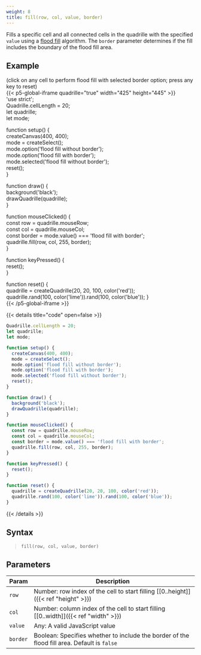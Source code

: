 ```yaml
---
weight: 8
title: fill(row, col, value, border)  
---
```


Fills a specific cell and all connected cells in the quadrille with the specified `value` using a [flood fill](https://en.wikipedia.org/wiki/Flood_fill) algorithm. The `border` parameter determines if the fill includes the boundary of the flood fill area.

## Example

(click on any cell to perform flood fill with selected border option; press any key to reset)  
{{< p5-global-iframe quadrille="true" width="425" height="445" >}}  
'use strict';  
Quadrille.cellLength = 20;  
let quadrille;  
let mode;  

function setup() {  
  createCanvas(400, 400);  
  mode = createSelect();  
  mode.option('flood fill without border');  
  mode.option('flood fill with border');  
  mode.selected('flood fill without border');  
  reset();  
}  

function draw() {  
  background('black');  
  drawQuadrille(quadrille);  
}  

function mouseClicked() {  
  const row = quadrille.mouseRow;  
  const col = quadrille.mouseCol;  
  const border = mode.value() === 'flood fill with border';  
  quadrille.fill(row, col, 255, border);  
}  

function keyPressed() {  
  reset();  
}  

function reset() {  
  quadrille = createQuadrille(20, 20, 100, color('red'));  
  quadrille.rand(100, color('lime')).rand(100, color('blue'));
}  
{{< /p5-global-iframe >}}  

{{< details title="code" open=false >}}  
```js  
Quadrille.cellLength = 20;  
let quadrille;  
let mode;  

function setup() {  
  createCanvas(400, 400);  
  mode = createSelect();  
  mode.option('flood fill without border');  
  mode.option('flood fill with border');  
  mode.selected('flood fill without border');  
  reset();  
}  

function draw() {  
  background('black');  
  drawQuadrille(quadrille);  
}  

function mouseClicked() {  
  const row = quadrille.mouseRow;  
  const col = quadrille.mouseCol;  
  const border = mode.value() === 'flood fill with border';  
  quadrille.fill(row, col, 255, border);  
}  

function keyPressed() {  
  reset();  
}  

function reset() {  
  quadrille = createQuadrille(20, 20, 100, color('red'));  
  quadrille.rand(100, color('lime')).rand(100, color('blue'));
}  
```  
{{< /details >}}  

## Syntax  

> `fill(row, col, value, border)`  

## Parameters  

| Param     | Description                                                                                 |
|-----------|---------------------------------------------------------------------------------------------|
| `row`     | Number: row index of the cell to start filling [\[0..height\]]({{< ref "height" >}})        |
| `col`     | Number: column index of the cell to start filling [\[0..width\]]({{< ref "width" >}})       |
| `value`   | Any: A valid JavaScript value                                                               |
| `border`  | Boolean: Specifies whether to include the border of the flood fill area. Default is `false` | 
